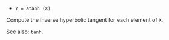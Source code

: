 * `Y = atanh (X)`

Compute the inverse hyperbolic tangent for each element of `X`.

See also: `tanh`.
